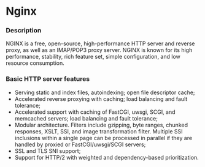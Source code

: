 # Nginx

### Description

NGINX is a free, open-source, high-performance HTTP server and reverse proxy, as well as an IMAP/POP3 proxy server. NGINX is known for its high performance, stability, rich feature set, simple configuration, and low resource consumption. 

### Basic HTTP server features

* Serving static and index files, autoindexing; open file descriptor cache;
* Accelerated reverse proxying with caching; load balancing and fault tolerance;
* Accelerated support with caching of FastCGI, uwsgi, SCGI, and memcached servers; load balancing and fault tolerance;
* Modular architecture. Filters include gzipping, byte ranges, chunked responses, XSLT, SSI, and image transformation filter. Multiple SSI inclusions within a single page can be processed in parallel if they are handled by proxied or FastCGI/uwsgi/SCGI servers;
* SSL and TLS SNI support;
* Support for HTTP/2 with weighted and dependency-based prioritization.
